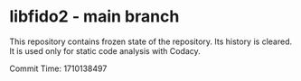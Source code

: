 # libfido2 - main branch

This repository contains frozen state of the repository.
Its history is cleared. It is used only for static code
analysis with Codacy.

Commit Time: 1710138497